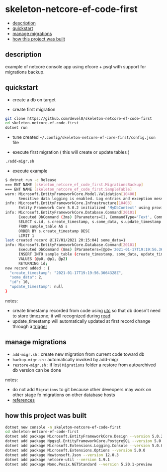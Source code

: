 # skeleton-netcore-ef-code-first

<!-- TOC -->
* [description](#description)
* [quickstart](#quickstart)
* [manage migrations](#manage-migrations)
* [how this project was built](#how-this-project-was-built)
<!-- TOCEND -->

## description

example of netcore console app using efcore + psql with support for migrations backup.

## quickstart

- create a db on target

- create first migration

```sh
git clone https://github.com/devel0/skeleton-netcore-ef-code-first
cd skeleton-netcore-ef-code-first
dotnet run
```

- tune created `~/.config/skeleton-netcore-ef-core-first/config.json` file

- execute first migration ( this will create or update tables )

```sh
./add-migr.sh
```

- execute example

```sh
$ dotnet run -c Release
=== ENT NAME [skeleton_netcore_ef_code_first.MigrationsBackup]
=== ENT NAME [skeleton_netcore_ef_code_first.SampleTable]
warn: Microsoft.EntityFrameworkCore.Model.Validation[10400]
      Sensitive data logging is enabled. Log entries and exception messages may include sensitive application data; this mode should only be enabled during development.
info: Microsoft.EntityFrameworkCore.Infrastructure[10403]
      Entity Framework Core 5.0.2 initialized 'MyDbContext' using provider 'Npgsql.EntityFrameworkCore.PostgreSQL' with options: SensitiveDataLoggingEnabled 
info: Microsoft.EntityFrameworkCore.Database.Command[20101]
      Executed DbCommand (3ms) [Parameters=[], CommandType='Text', CommandTimeout='30']
      SELECT s.id, s.create_timestamp, s.some_data, s.update_timestamp
      FROM sample_table AS s
      ORDER BY s.create_timestamp DESC
      LIMIT 1
last created record @[17/01/2021 20:15:04] some_data=1
info: Microsoft.EntityFrameworkCore.Database.Command[20101]
      Executed DbCommand (8ms) [Parameters=[@p0='2021-01-17T19:19:56.3664328Z' (DbType = DateTime), @p1='2', @p2=NULL (DbType = DateTime)], CommandType='Text', CommandTimeout='30']
      INSERT INTO sample_table (create_timestamp, some_data, update_timestamp)
      VALUES (@p0, @p1, @p2)
      RETURNING id;
new record added : {
  "create_timestamp": "2021-01-17T19:19:56.3664328Z",
  "some_data": 2,
  "id": 10,
  "update_timestamp": null
}
```

notes:
- create timestamp recorded from code using [utc][1] so that db doesn't need to store timezone; it will recognized during [read][2]
- update_timestamp will automatically updated at first record change through a [trigger][3]

## manage migrations

- `add-migr.sh` : create new migration from current code toward db
- `backup-migr.sh` : automatically invoked by add-migr
- `restore-migr.sh` : if lost `Migrations` folder a restore from autoarchived db version can be done

notes:
- do not add `Migrations` to git because other deveopers may work on other stage fo migrations on other database hosts
- [references][4]

[1]: https://github.com/devel0/skeleton-netcore-ef-code-first/blob/a6a0bbd6df764d48dd1a400dd2067448291709d2/Program.cs#L35
[2]: https://github.com/devel0/skeleton-netcore-ef-code-first/blob/a6a0bbd6df764d48dd1a400dd2067448291709d2/db/types/SampleTable.cs#L18
[3]: https://github.com/devel0/skeleton-netcore-ef-code-first/blob/a6a0bbd6df764d48dd1a400dd2067448291709d2/db/MyDbContext.cs#L174
[4]: https://github.com/devel0/skeleton-netcore-ef-react-ts/blob/033a325fbc21b2e9dfd65307f88b40c7f1bab2d4/README.md#L147

## how this project was built

```sh
dotnet new console -n skeleton-netcore-ef-code-first
cd skeleton-netcore-ef-code-first
dotnet add package Microsoft.EntityFrameworkCore.Design --version 5.0.2
dotnet add package Npgsql.EntityFrameworkCore.PostgreSQL --version 5.0.1
dotnet add package Microsoft.Extensions.Logging.Console --version 5.0.0
dotnet add package Microsoft.Extensions.Options --version 5.0.0
dotnet add package Newtonsoft.Json --version 12.0.3
dotnet add package netcore-util --version 1.9.1
dotnet add package Mono.Posix.NETStandard --version 5.20.1-preview
```
